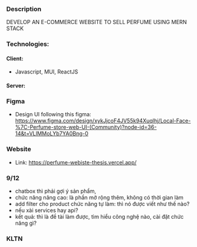 ### Description

DEVELOP AN E-COMMERCE WEBSITE TO SELL PERFUME USING MERN STACK

### Technologies:

#### Client:

-   Javascript, MUI, ReactJS

#### Server:

### Figma

-   Design UI following this figma: https://www.figma.com/design/xykJjcoF4JV55k94Xuqlhj/Local-Face-%7C-Perfume-store-web-UI-(Community)?node-id=36-14&t=VLlMMoLYb7YA0Bng-0

### Website

-   Link: https://perfume-webiste-thesis.vercel.app/

### 9/12

-   chatbox thì phải gợi ý sản phẩm,
-   chức năng nâng cao: là phần mở rộng thêm, không có thời gian làm
-   add filter cho product
    chức năng tự làm: thì nó được viết như thế nào?
-   nếu xài services hay api?
-   kết quả: thì là đề tài làm được, tìm hiểu công nghệ nào, cài đặt chức năng gì?




### KLTN
